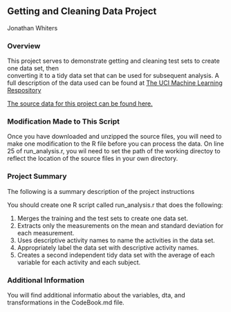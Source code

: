 ## Getting and Cleaning Data Project

Jonathan Whiters

### Overview
This project serves to demonstrate getting and cleaning test sets to create one data set, then  
converting it to a tidy data set that can be used for subsequent analysis. A full description of the data used can be found at [The UCI Machine Learning Respository](http://archive.ics.uci.edu/ml/datasets/Human+Activity+Recognition+Using+Smartphones)

[The source data for this project can be found here.](https://d396qusza40orc.cloudfront.net/getdata%2Fprojectfiles%2FUCI%20HAR%20Dataset.zip)

### Modification Made to This Script
Once you have downloaded and unzipped the source files, you will need to make one modification to the R file before you can process the data.
On line 25 of run_analysis.r, you wil need to set the path of the working directoy to reflect the location of the source files in your own directory.

### Project Summary
The following is a summary description of the project instructions

You should create one R script called run_analysis.r that does the following:
1. Merges the training and the test sets to create one data set.
2. Extracts only the measurements on the mean and standard deviation for each measurement.
3. Uses descriptive activity names to name the activities in the data set.
4. Appropriately label the data set with descriptive activity names.
5. Creates a second independent tidy data set with the average of each variable for each activity and each subject.

### Additional Information
You will find additional informatio about the variables, dta, and transformations in the CodeBook.md file.

 
